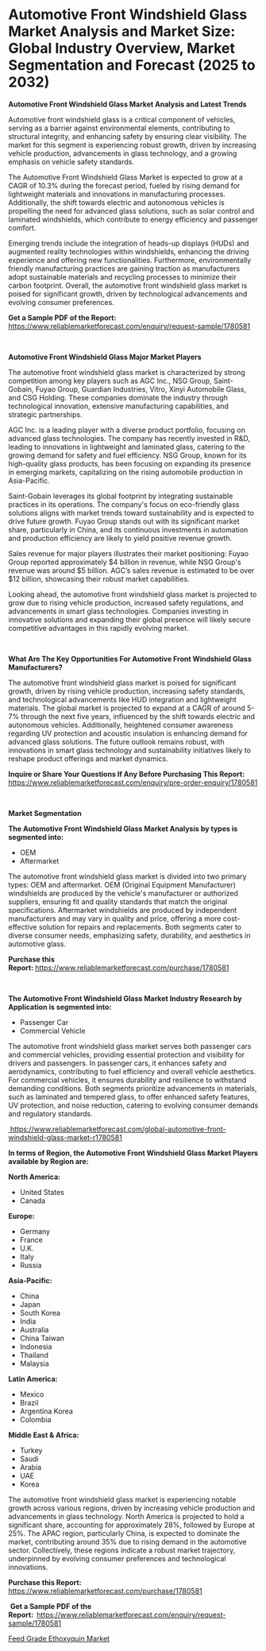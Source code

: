 <p><h1>Automotive Front Windshield Glass Market Analysis and Market Size: Global Industry Overview, Market Segmentation and Forecast (2025 to 2032)</h1></p><p><strong>Automotive Front Windshield Glass Market Analysis and Latest Trends</strong></p>
<p><p>Automotive front windshield glass is a critical component of vehicles, serving as a barrier against environmental elements, contributing to structural integrity, and enhancing safety by ensuring clear visibility. The market for this segment is experiencing robust growth, driven by increasing vehicle production, advancements in glass technology, and a growing emphasis on vehicle safety standards. </p><p>The Automotive Front Windshield Glass Market is expected to grow at a CAGR of 10.3% during the forecast period, fueled by rising demand for lightweight materials and innovations in manufacturing processes. Additionally, the shift towards electric and autonomous vehicles is propelling the need for advanced glass solutions, such as solar control and laminated windshields, which contribute to energy efficiency and passenger comfort.</p><p>Emerging trends include the integration of heads-up displays (HUDs) and augmented reality technologies within windshields, enhancing the driving experience and offering new functionalities. Furthermore, environmentally friendly manufacturing practices are gaining traction as manufacturers adopt sustainable materials and recycling processes to minimize their carbon footprint. Overall, the automotive front windshield glass market is poised for significant growth, driven by technological advancements and evolving consumer preferences.</p></p>
<p><strong>Get a Sample PDF of the Report:&nbsp;</strong> <a href="https://www.reliablemarketforecast.com/enquiry/request-sample/1780581?utm_campaign=3307&utm_medium=2&utm_source=Github&utm_content=ia&utm_term=25032025&utm_id=automotive-front-windshield-glass">https://www.reliablemarketforecast.com/enquiry/request-sample/1780581</a></p>
<p>&nbsp;</p>
<p><strong>Automotive Front Windshield Glass Major Market Players</strong></p>
<p><p>The automotive front windshield glass market is characterized by strong competition among key players such as AGC Inc., NSG Group, Saint-Gobain, Fuyao Group, Guardian Industries, Vitro, Xinyi Automobile Glass, and CSG Holding. These companies dominate the industry through technological innovation, extensive manufacturing capabilities, and strategic partnerships.</p><p>AGC Inc. is a leading player with a diverse product portfolio, focusing on advanced glass technologies. The company has recently invested in R&D, leading to innovations in lightweight and laminated glass, catering to the growing demand for safety and fuel efficiency. NSG Group, known for its high-quality glass products, has been focusing on expanding its presence in emerging markets, capitalizing on the rising automobile production in Asia-Pacific.</p><p>Saint-Gobain leverages its global footprint by integrating sustainable practices in its operations. The company's focus on eco-friendly glass solutions aligns with market trends toward sustainability and is expected to drive future growth. Fuyao Group stands out with its significant market share, particularly in China, and its continuous investments in automation and production efficiency are likely to yield positive revenue growth.</p><p>Sales revenue for major players illustrates their market positioning: Fuyao Group reported approximately $4 billion in revenue, while NSG Group's revenue was around $5 billion. AGC’s sales revenue is estimated to be over $12 billion, showcasing their robust market capabilities.</p><p>Looking ahead, the automotive front windshield glass market is projected to grow due to rising vehicle production, increased safety regulations, and advancements in smart glass technologies. Companies investing in innovative solutions and expanding their global presence will likely secure competitive advantages in this rapidly evolving market.</p></p>
<p>&nbsp;</p>
<p><strong>What Are The Key Opportunities For Automotive Front Windshield Glass Manufacturers?</strong></p>
<p><p>The automotive front windshield glass market is poised for significant growth, driven by rising vehicle production, increasing safety standards, and technological advancements like HUD integration and lightweight materials. The global market is projected to expand at a CAGR of around 5-7% through the next five years, influenced by the shift towards electric and autonomous vehicles. Additionally, heightened consumer awareness regarding UV protection and acoustic insulation is enhancing demand for advanced glass solutions. The future outlook remains robust, with innovations in smart glass technology and sustainability initiatives likely to reshape product offerings and market dynamics.</p></p>
<p><strong>Inquire or Share Your Questions If Any Before Purchasing This Report:</strong> <a href="https://www.reliablemarketforecast.com/enquiry/pre-order-enquiry/1780581?utm_campaign=3307&utm_medium=2&utm_source=Github&utm_content=ia&utm_term=25032025&utm_id=automotive-front-windshield-glass">https://www.reliablemarketforecast.com/enquiry/pre-order-enquiry/1780581</a></p>
<p>&nbsp;</p>
<p><strong>Market Segmentation</strong></p>
<p><strong>The Automotive Front Windshield Glass Market Analysis by types is segmented into:</strong></p>
<p><ul><li>OEM</li><li>Aftermarket</li></ul></p>
<p><p>The automotive front windshield glass market is divided into two primary types: OEM and aftermarket. OEM (Original Equipment Manufacturer) windshields are produced by the vehicle's manufacturer or authorized suppliers, ensuring fit and quality standards that match the original specifications. Aftermarket windshields are produced by independent manufacturers and may vary in quality and price, offering a more cost-effective solution for repairs and replacements. Both segments cater to diverse consumer needs, emphasizing safety, durability, and aesthetics in automotive glass.</p></p>
<p><strong>Purchase this Report:&nbsp;</strong><a href="https://www.reliablemarketforecast.com/purchase/1780581?utm_campaign=3307&utm_medium=2&utm_source=Github&utm_content=ia&utm_term=25032025&utm_id=automotive-front-windshield-glass">https://www.reliablemarketforecast.com/purchase/1780581</a></p>
<p>&nbsp;</p>
<p><strong>The Automotive Front Windshield Glass Market Industry Research by Application is segmented into:</strong></p>
<p><ul><li>Passenger Car</li><li>Commercial Vehicle</li></ul></p>
<p><p>The automotive front windshield glass market serves both passenger cars and commercial vehicles, providing essential protection and visibility for drivers and passengers. In passenger cars, it enhances safety and aerodynamics, contributing to fuel efficiency and overall vehicle aesthetics. For commercial vehicles, it ensures durability and resilience to withstand demanding conditions. Both segments prioritize advancements in materials, such as laminated and tempered glass, to offer enhanced safety features, UV protection, and noise reduction, catering to evolving consumer demands and regulatory standards.</p></p>
<p><a href="https://www.reliablemarketforecast.com/global-automotive-front-windshield-glass-market-r1780581?utm_campaign=3307&utm_medium=2&utm_source=Github&utm_content=ia&utm_term=25032025&utm_id=automotive-front-windshield-glass">&nbsp;https://www.reliablemarketforecast.com/global-automotive-front-windshield-glass-market-r1780581</a></p>
<p><strong>In terms of Region, the Automotive Front Windshield Glass Market Players available by Region are:</strong></p>
<p>
    <p> <strong> North America: </strong>
        <ul>
            <li>United States</li>
            <li>Canada</li>
        </ul>
        </p> 
    <p> <strong> Europe: </strong>
        <ul>
            <li>Germany</li>
            <li>France</li>
            <li>U.K.</li>
            <li>Italy</li>
            <li>Russia</li>
        </ul>
        </p> 
    <p> <strong> Asia-Pacific: </strong>
        <ul>
            <li>China</li>
            <li>Japan</li>
            <li>South Korea</li>
            <li>India</li>
            <li>Australia</li>
            <li>China Taiwan</li>
            <li>Indonesia</li>
            <li>Thailand</li>
            <li>Malaysia</li>
        </ul>
        </p> 
    <p> <strong> Latin America: </strong>
        <ul>
            <li>Mexico</li>
            <li>Brazil</li>
            <li>Argentina Korea</li>
            <li>Colombia</li>
        </ul>
        </p> 
    <p> <strong> Middle East & Africa: </strong>
        <ul>
            <li>Turkey</li>
            <li>Saudi</li>
            <li>Arabia</li>
            <li>UAE</li>
            <li>Korea</li>
        </ul>
    </p>
    </p>
<p><p>The automotive front windshield glass market is experiencing notable growth across various regions, driven by increasing vehicle production and advancements in glass technology. North America is projected to hold a significant share, accounting for approximately 28%, followed by Europe at 25%. The APAC region, particularly China, is expected to dominate the market, contributing around 35% due to rising demand in the automotive sector. Collectively, these regions indicate a robust market trajectory, underpinned by evolving consumer preferences and technological innovations.</p></p>
<p><strong>Purchase this Report: </strong><a href="https://www.reliablemarketforecast.com/purchase/1780581?utm_campaign=3307&utm_medium=2&utm_source=Github&utm_content=ia&utm_term=25032025&utm_id=automotive-front-windshield-glass">https://www.reliablemarketforecast.com/purchase/1780581</a></p>
<p>&nbsp;<strong>Get a Sample PDF of the Report:&nbsp;&nbsp;</strong><a href="https://www.reliablemarketforecast.com/enquiry/request-sample/1780581?utm_campaign=3307&utm_medium=2&utm_source=Github&utm_content=ia&utm_term=25032025&utm_id=automotive-front-windshield-glass">https://www.reliablemarketforecast.com/enquiry/request-sample/1780581</a></p>
<p><strong></strong></p>
<p><p><a href="https://github.com/herakterroem/Market-Research-Report-List-1/blob/main/feed-grade-ethoxyquin-market.md?utm_campaign=3307&utm_medium=2&utm_source=Github&utm_content=ia&utm_term=25032025&utm_id=automotive-front-windshield-glass">Feed Grade Ethoxyquin Market</a></p></p>